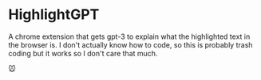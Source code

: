 # HighlightGPT
A chrome extension that gets gpt-3 to explain what the highlighted text in the browser is.
I don't actually know how to code, so this is probably trash coding but it works so I don't care that much.

🐭
